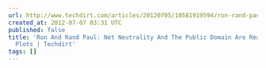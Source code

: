 ```yaml
---
url: http://www.techdirt.com/articles/20120705/10581919594/ron-rand-paul-net-neutrality-public-domain-are-really-evil-collectivist-plots.shtml
created_at: 2012-07-07 03:31 UTC
published: false
title: 'Ron And Rand Paul: Net Neutrality And The Public Domain Are Really Evil Collectivist
  Plots | Techdirt'
tags: []
---
```



